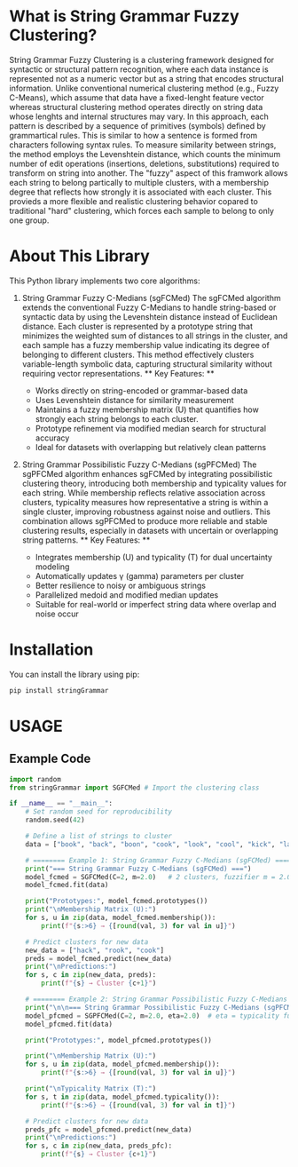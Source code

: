 <!-- # Simple Stats

A simple Python library for basic statistical calculations.

## Features

- Calculate mean
- Calculate median
- Calculate mode
- Calculate standard deviation

## Installation

You can install the library using pip:

```bash
pip install .

## Usage
from common_stats import mean, median, mode, standard_deviation

data = [1, 2, 3, 4, 5]

print("Mean:", mean(data))
print("Median:", median(data))
print("Mode:", mode(data))
print("Standard Deviation:", standard_deviation(data)) -->

# What is String Grammar Fuzzy Clustering?

String Grammar Fuzzy Clustering is a clustering framework designed for syntactic or structural pattern recognition, where each data instance is represented not as a numeric vector but as a string that encodes structural information.
Unlike conventional numerical clustering method (e.g., Fuzzy C-Means), which assume that data have a fixed-lenght feature vector whereas structural clustering method operates directly on string data whose lenghts and internal structures may vary.
In this approach, each pattern is described by a sequence of primitives (symbols) defined by grammartical rules. This is similar to how a sentence is formed from characters following syntax rules.
To measure similarity between strings, the method employs the Levenshtein distance, which counts the minimum number of edit operations (insertions, deletions, substitutions) required to transform on string into another.
The "fuzzy" aspect of this framwork allows each string to belong partically to multiple clusters, with a membership degree that reflects how strongly it is associated with each cluster. This provieds a more flexible and realistic clustering behavior copared to traditional "hard" clustering, which forces each sample to belong to only one group.

# About This Library

This Python library implements two core algorithms:

1. String Grammar Fuzzy C-Medians (sgFCMed)
The sgFCMed algorithm extends the conventional Fuzzy C-Medians to handle string-based or syntactic data by using the Levenshtein distance instead of Euclidean distance. Each cluster is represented by a prototype string that minimizes the weighted sum of distances to all strings in the cluster, and each sample has a fuzzy membership value indicating its degree of belonging to different clusters. This method effectively clusters variable-length symbolic data, capturing structural similarity without requiring vector representations.
    ** Key Features: ** 
    - Works directly on string-encoded or grammar-based data
    - Uses Levenshtein distance for similarity measurement
    - Maintains a fuzzy membership matrix (U) that quantifies how strongly each string belongs to each cluster.
    - Prototype refinement via modified median search for structural accuracy
    - Ideal for datasets with overlapping but relatively clean patterns

2. String Grammar Possibilistic Fuzzy C-Medians (sgPFCMed)
The sgPFCMed algorithm enhances sgFCMed by integrating possibilistic clustering theory, introducing both membership and typicality values for each string. While membership reflects relative association across clusters, typicality measures how representative a string is within a single cluster, improving robustness against noise and outliers. This combination allows sgPFCMed to produce more reliable and stable clustering results, especially in datasets with uncertain or overlapping string patterns.
    ** Key Features: ** 
    - Integrates membership (U) and typicality (T) for dual uncertainty modeling
    - Automatically updates γ (gamma) parameters per cluster
    - Better resilience to noisy or ambiguous strings
    - Parallelized medoid and modified median updates
    - Suitable for real-world or imperfect string data where overlap and noise occur

# Installation

You can install the library using pip:

```bash
pip install stringGrammar
```

# USAGE

## Example Code

```python
import random
from stringGrammar import SGFCMed # Import the clustering class

if __name__ == "__main__":
    # Set random seed for reproducibility
    random.seed(42)

    # Define a list of strings to cluster
    data = ["book", "back", "boon", "cook", "look", "cool", "kick", "lack", "rack", "tack"]

    # ======== Example 1: String Grammar Fuzzy C-Medians (sgFCMed) ========
    print("=== String Grammar Fuzzy C-Medians (sgFCMed) ===")
    model_fcmed = SGFCMed(C=2, m=2.0)   # 2 clusters, fuzzifier m = 2.0
    model_fcmed.fit(data)

    print("Prototypes:", model_fcmed.prototypes())
    print("\nMembership Matrix (U):")
    for s, u in zip(data, model_fcmed.membership()):
        print(f"{s:>6} → {[round(val, 3) for val in u]}")

    # Predict clusters for new data
    new_data = ["hack", "rook", "cook"]
    preds = model_fcmed.predict(new_data)
    print("\nPredictions:")
    for s, c in zip(new_data, preds):
        print(f"{s} → Cluster {c+1}")

    # ======== Example 2: String Grammar Possibilistic Fuzzy C-Medians (sgPFCMed) ========
    print("\n\n=== String Grammar Possibilistic Fuzzy C-Medians (sgPFCMed) ===")
    model_pfcmed = SGPFCMed(C=2, m=2.0, eta=2.0)  # eta = typicality fuzzifier
    model_pfcmed.fit(data)

    print("Prototypes:", model_pfcmed.prototypes())

    print("\nMembership Matrix (U):")
    for s, u in zip(data, model_pfcmed.membership()):
        print(f"{s:>6} → {[round(val, 3) for val in u]}")

    print("\nTypicality Matrix (T):")
    for s, t in zip(data, model_pfcmed.typicality()):
        print(f"{s:>6} → {[round(val, 3) for val in t]}")

    # Predict clusters for new data
    preds_pfc = model_pfcmed.predict(new_data)
    print("\nPredictions:")
    for s, c in zip(new_data, preds_pfc):
        print(f"{s} → Cluster {c+1}")